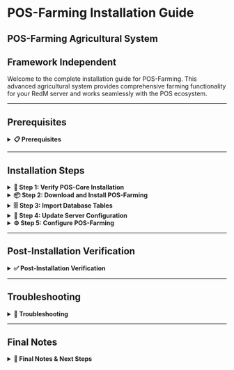 # POS-Farming Installation Guide

## POS-Farming Agricultural System

## Framework Independent

Welcome to the complete installation guide for POS-Farming. This advanced agricultural system provides comprehensive farming functionality for your RedM server and works seamlessly with the POS ecosystem.

***

## Prerequisites
<details>

<summary><strong>📋 Prerequisites</strong></summary>

Before beginning the installation process, ensure you have:

* **POS-Core** properly installed and running (required)
* **Server access** with file modification permissions
* **Keymaster** access for script downloads
* **Recent server backup** (highly recommended)
* **Database access** for table import

{% hint style="danger" %}
**Critical Requirement**: POS-Core must be installed before POS-Farming. POS-Farming depends on POS-Core for core functionality.
{% endhint %}

</details>

***

## Installation Steps

<details>

<summary><strong>🚀 Step 1: Verify POS-Core Installation</strong></summary>

Before installing POS-Farming, ensure POS-Core is properly installed:

1. Navigate to your `resources/[POS]/` folder
2. Verify that `POS-Core` folder exists
3. Check that POS-Core is running without errors in your server console

```
resources/
└── [POS]/
   └── POS-Core/        ← This must exist
```

{% hint style="warning" %}
**Important**: If POS-Core is not installed, please install it first before proceeding with POS-Farming.
{% endhint %}

</details>

<details>

<summary><strong>📦 Step 2: Download and Install POS-Farming</strong></summary>

Download and install the POS-Farming script:

1. Access your **Keymaster** account
2. Download the **POS-Farming** script
3. Extract the downloaded files
4. Place the `POS-Farming` folder inside your `[POS]` directory

```
[POS]/
├── POS-Core/
└── POS-Farming/        ← Add this folder
```

</details>

<details>

<summary><strong>🗄️ Step 3: Import Database Tables</strong></summary>

{% hint style="danger" %}
**Critical Database Step**: The script requires specific database tables to function properly.
{% endhint %}

Import the required database structure:

1. Navigate to the `[POS]/POS-Farming/sql/` folder
2. **Open** your database management tool (phpMyAdmin, HeidiSQL, etc.)
3. **Select** your server's database
4. **Import** or **execute** the SQL file(s) found in the sql folder

```sql
-- Example: Execute the SQL file in your database
-- This will create the necessary tables for POS-Farming
```

{% hint style="info" %}
**Database Tools**: You can use phpMyAdmin, HeidiSQL, MySQL Workbench, or the command line to execute the SQL files.
{% endhint %}

**Verify Database Import:**

* Check that new tables have been created in your database
* Look for tables with names starting with `pos_farming_` or similar
* Ensure no errors occurred during the import process

</details>

<details>

<summary><strong>🔧 Step 4: Update Server Configuration</strong></summary>

Configure your server.cfg with the proper load order:

1. Open your `server.cfg` file
2. **Add** `ensure POS-Farming` after POS-Core:

```cfg
# POS Scripts
ensure POS-Core
ensure POS-Farming       ← Add this line here
```

{% hint style="warning" %}
**Load Order is Critical:** Make sure POS-Farming loads after POS-Core but can load before or after other POS scripts.
{% endhint %}

</details>

<details>

<summary><strong>⚙️ Step 5: Configure POS-Farming</strong></summary>

Configure POS-Farming to your liking:

1. Navigate to `resources/[POS]/POS-Farming/shared/config.lua`
2. **Review** and **modify** the configuration settings as needed
3. **Configure** the following key settings:
   * **Plant Configuration**: Set up available plants and their growth requirements
   * **Zones**: Configure farming zones and restrictions
   * **Items**: Define water buckets, fertilizer items, and tools
   * **Growth Settings**: Configure plant growth times and conditions
   * **Discord Webhooks**: Set up logging for farming activities
   * **Commands**: Admin commands for zone management
4. **Save** your changes

```lua
Config.Plants = {
    ['corn_harvest'] = {
        item = 'corn_cob',
        amount = {
            min = 2,
            max = 6
        },
        required = {
            water = true,
            fertilizer = true,
        },
        removeAfterHarvest = true,
        time = 1800, -- 30 minutes
        type = 'corn',
        description = 'Golden corn stalks that produce nutritious corn cobs.',
        seedChance = 45,
        temp = {
            min = 15,
            max = 35,
        }
    },
}

Config.BucketItems = {
    ['galeata_goala'] = {
        value = 50, -- water to increase
        uses = 3, -- how many times can you water before empty
    }
}

Config.FertilizerItems = {
    ['fertilizant'] = {
        value = 50, -- fertilizer to increase
    }
}
```

5. **Navigate** to `resources/[POS]/POS-Farming/shared/config.js`
6. **Configure** the language settings:

```javascript
TR = {
    LANG: 'EN',
    EN: {
        GROWTH: "Growth", 
        FERTILITY: "Fertility",
        WATER: "Water",
    },
}
```

{% hint style="info" %}
**Configuration**: Review all available options in both config files and adjust them to match your server's needs. This includes plant types, growth requirements, zone settings, and UI language.
{% endhint %}

</details>

***

## Post-Installation Verification
<details>

<summary><strong>✅ Post-Installation Verification</strong></summary>

#### Testing Your Installation

1. **Start your server** and monitor the console for errors
2. **Join with a test character** and verify:
   * No console errors related to POS-Farming
   * POS-Core integration working properly
   * Database connections established
   * Plant system responds to interactions
   * Zone creation commands work
   * Farming UI displays correctly

#### Common Success Indicators

* ✅ No console errors related to POS-Farming
* ✅ POS-Core integration messages appear in console
* ✅ Database tables are accessible
* ✅ Plants can be planted and harvested
* ✅ Water and fertilizer systems work
* ✅ Zone management commands function
* ✅ Plant growth timers operate correctly
* ✅ Discord webhooks send notifications (if configured)
* ✅ Server starts without POS-Farming related errors

</details>

***

## Troubleshooting

<details>

<summary><strong>🔧 Troubleshooting</strong></summary>

#### Common Issues

**Console Errors About Load Order**

* Verify POS-Farming is loaded after POS-Core
* Check that POS-Core is running without errors

**Database Connection Issues**

* Confirm database settings are properly configured
* Check that all SQL files were imported successfully
* Verify database tables exist and have correct permissions

**POS-Core Integration Issues**

* Ensure POS-Core is properly installed and running
* Check that POS-Core loads before POS-Farming
* Verify POS-Core configuration is correct

**Plant System Not Working**

* Check plant configuration in config.lua
* Verify plant types and growth requirements
* Test with different plant varieties
* Ensure required items exist in server database

**Zone System Issues**

* Verify zone creation commands work properly
* Check zone boundaries and restrictions
* Test zone-specific plant permissions

**Water/Fertilizer System Problems**

* Check bucket and fertilizer item configurations
* Verify item names match server database
* Test water and fertilizer application

**Growth Timer Issues**

* Check Duration settings in config.lua
* Verify rain detection function works
* Test plant growth progression

**Discord Webhook Issues**

* Verify webhook URLs are correct and active
* Check Discord server permissions
* Test webhook functionality independently

#### Getting Support

If you encounter issues not covered here:

1. **Check Console**: Look for specific error messages
2. **Verify Steps**: Ensure each installation step was completed
3. **Check POS-Core**: Ensure POS-Core is working properly
4. **Test Database**: Verify database operations are working
5. **Contact Support**: Reach out with console logs and specific error descriptions

</details>

***

## Final Notes 

<details>

<summary><strong>📝 Final Notes & Next Steps</strong></summary>

{% hint style="success" %}
**Installation Complete!**\
Your POS-Farming agricultural system is now installed and ready for use.
{% endhint %}

#### Important Reminders

* POS-Farming depends on POS-Core - ensure it's always running
* Keep your database backup safe for recovery purposes
* Monitor server performance after installation
* Regular backups are essential for server stability
* Test farming functionality thoroughly before going live

#### Next Steps

* Configure plant varieties to match your server's economy
* Set up farming zones in appropriate locations
* Configure water and fertilizer systems
* Set up Discord webhook notifications for farming activities
* Train your staff on the new farming system
* Review documentation for advanced configuration options

Your RedM server now has a comprehensive agricultural system that integrates seamlessly with the POS ecosystem!

</details>